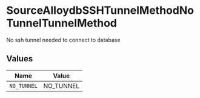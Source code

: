 # SourceAlloydbSSHTunnelMethodNoTunnelTunnelMethod

No ssh tunnel needed to connect to database


## Values

| Name        | Value       |
| ----------- | ----------- |
| `NO_TUNNEL` | NO_TUNNEL   |
